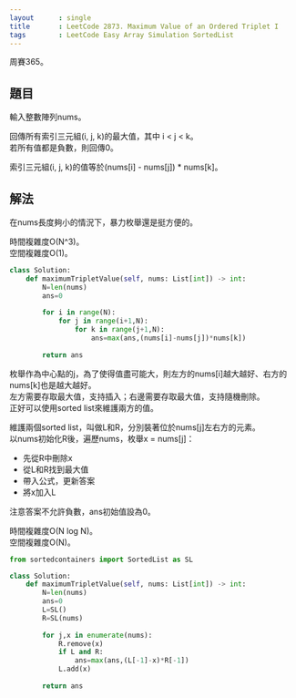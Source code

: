 ```yaml
---
layout      : single
title       : LeetCode 2873. Maximum Value of an Ordered Triplet I
tags        : LeetCode Easy Array Simulation SortedList
---
```

周賽365。

## 題目

輸入整數陣列nums。  

回傳所有索引三元組(i, j, k)的最大值，其中 i < j < k。  
若所有值都是負數，則回傳0。  

索引三元組(i, j, k)的值等於(nums[i] - nums[j]) * nums[k]。  

## 解法

在nums長度夠小的情況下，暴力枚舉還是挺方便的。  

時間複雜度O(N^3)。  
空間複雜度O(1)。  

```python
class Solution:
    def maximumTripletValue(self, nums: List[int]) -> int:
        N=len(nums)
        ans=0
        
        for i in range(N):
            for j in range(i+1,N):
                for k in range(j+1,N):
                    ans=max(ans,(nums[i]-nums[j])*nums[k])
                    
        return ans
```

枚舉作為中心點的j，為了使得值盡可能大，則左方的nums[i]越大越好、右方的nums[k]也是越大越好。  
左方需要存取最大值，支持插入；右邊需要存取最大值，支持隨機刪除。  
正好可以使用sorted list來維護兩方的值。  

維護兩個sorted list，叫做L和R，分別裝著位於nums[j]左右方的元素。  
以nums初始化R後，遍歷nums，枚舉x = nums[j]：  

- 先從R中刪除x  
- 從L和R找到最大值  
- 帶入公式，更新答案  
- 將x加入L  

注意答案不允許負數，ans初始值設為0。  

時間複雜度O(N log N)。  
空間複雜度O(N)。  

```python
from sortedcontainers import SortedList as SL

class Solution:
    def maximumTripletValue(self, nums: List[int]) -> int:
        N=len(nums)
        ans=0
        L=SL()
        R=SL(nums)
        
        for j,x in enumerate(nums):
            R.remove(x)
            if L and R:
                ans=max(ans,(L[-1]-x)*R[-1])
            L.add(x)
            
        return ans
```
